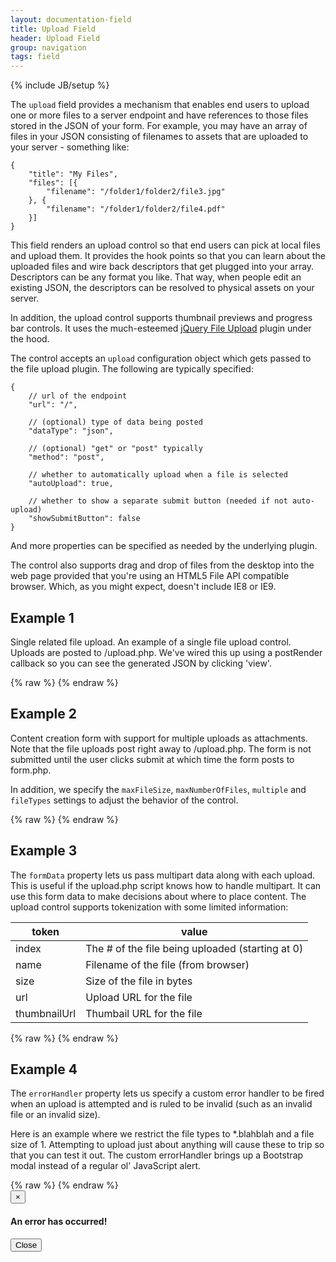 ```yaml
---
layout: documentation-field
title: Upload Field
header: Upload Field
group: navigation
tags: field
---
```

{% include JB/setup %}

The ```upload``` field provides a mechanism that enables end users to upload one or more files to a server endpoint and
have references to those files stored in the JSON of your form.  For example, you may have an array of files in your
JSON consisting of filenames to assets that are uploaded to your server - something like:

```
{
    "title": "My Files",
    "files": [{
        "filename": "/folder1/folder2/file3.jpg"
    }, {
        "filename": "/folder1/folder2/file4.pdf"
    }]
}
````

This field renders an upload control so that end users can pick at local files and upload them.  It provides the hook
points so that you can learn about the uploaded files and wire back descriptors that get plugged into your array.
Descriptors can be any format you like.  That way, when people edit an existing JSON, the descriptors can be resolved
to physical assets on your server.

In addition, the upload control supports thumbnail previews and progress bar controls.  It uses the much-esteemed
<a href="http://blueimp.github.io/jQuery-File-Upload/">jQuery File Upload</a> plugin under the hood.

The control accepts an <code>upload</code> configuration object which gets passed to the file upload plugin.
The following are typically specified:

```
{
    // url of the endpoint
    "url": "/",

    // (optional) type of data being posted
    "dataType": "json",

    // (optional) "get" or "post" typically
    "method": "post",

    // whether to automatically upload when a file is selected
    "autoUpload": true,

    // whether to show a separate submit button (needed if not auto-upload)
    "showSubmitButton": false
}
````

And more properties can be specified as needed by the underlying plugin.

The control also supports drag and drop of files from the desktop into the web page provided that you're using
an HTML5 File API compatible browser.  Which, as you might expect, doesn't include IE8 or IE9.

<!-- INCLUDE_API_DOCS: upload -->


## Example 1
Single related file upload.
An example of a single file upload control.  Uploads are posted to /upload.php.
We've wired this up using a postRender callback so you can see the generated JSON by clicking 'view'.
<div id="field1"> </div>
{% raw %}
<script type="text/javascript" id="field1-script">
$("#field1").alpaca({
    "view": "bootstrap-create",
    "schema": {
        "type": "string",
    },
    "options": {
        "type": "upload",
        "label": "Upload File",
        "upload": {
            "url": "upload.php",
            "autoUpload": true,
        }
    },
    "postRender": function(control) {
        var button = $("<button class='btn btn-default'>View</button>");
        control.getFieldEl().append("<br/>").append(button);
        $(button).click(function() {
            alert(JSON.stringify(control.getValue(), null, 3));
        });
    }
});
</script>
{% endraw %}




## Example 2
Content creation form with support for multiple uploads as attachments.  Note that the file uploads post right away
to /upload.php.  The form is not submitted until the user clicks submit at which time the form posts to form.php.

In addition, we specify the <code>maxFileSize</code>, <code>maxNumberOfFiles</code>, <code>multiple</code> and
<code>fileTypes</code> settings to adjust the behavior of the control.

<div id="field2"> </div>
{% raw %}
<script type="text/javascript" id="field2-script">
$("#field2").alpaca({
    "view": "bootstrap-create",
    "schema": {
        "type": "object",
        "properties": {
            "title": {
                "type": "string",
                "title": "Title",
                "required": true
            },
            "files": {
                "type": "string",
                "title": "Files",
                "required": true
            }
        }
    },
    "options": {
        "fields": {
            "files": {
                "type": "upload",
                "multiple": true,
                "maxFileSize": 25000000,
                "maxNumberOfFiles": 3,
                "fileTypes": "/(\.|\/)(gif|jpe?g|png)$/i",
                "upload": {
                    "url": "upload.php"
                }
            }
        },
        "focus": true,
        "form": {
            "attributes": {
                "method": "POST",
                "action": "form.php",
                "enctype": "multipart/form-data"
            },
            "buttons": {
                "submit": {
                    "value": "Submit"
                }
            }
        }
    }
});
</script>
{% endraw %}




## Example 3
The <code>formData</code> property lets us pass multipart data along with each upload.  This is useful if the upload.php script
knows how to handle multipart.  It can use this form data to make decisions about where to place content.  The upload
control supports tokenization with some limited information:

<table class="table table-bordered table-striped">
    <thead>
        <tr>
            <th>token</th>
            <th>value</th>
        </tr>
    </thead>
    <tbody>
        <tr>
            <td>index</td>
            <td>The # of the file being uploaded (starting at 0)</td>
        </tr>
        <tr>
            <td>name</td>
            <td>Filename of the file (from browser)</td>
        </tr>
        <tr>
            <td>size</td>
            <td>Size of the file in bytes</td>
        </tr>
        <tr>
            <td>url</td>
            <td>Upload URL for the file</td>
        </tr>
        <tr>
            <td>thumbnailUrl</td>
            <td>Thumbail URL for the file</td>
        </tr>
    </tbody>
</table>

<div id="field3"> </div>
{% raw %}
<script type="text/javascript" id="field3-script">
$("#field3").alpaca({
    "view": "bootstrap-create",
    "schema": {
        "type": "object",
        "properties": {
            "title": {
                "type": "string",
                "title": "Title",
                "required": true
            },
            "files": {
                "type": "string",
                "title": "Files",
                "required": true
            }
        }
    },
    "options": {
        "fields": {
            "files": {
                "type": "upload",
                "upload": {
                    "formData": {
                        "path": "/folder1/folder2/{filename}"
                    },
                    "url": "upload.php"
                }
            }
        },
        "focus": true,
        "form": {
            "attributes": {
                "method": "POST",
                "action": "form.php",
                "enctype": "multipart/form-data"
            },
            "buttons": {
                "submit": {
                    "value": "Submit"
                }
            }
        }
    }
});
</script>
{% endraw %}



## Example 4
The <code>errorHandler</code> property lets us specify a custom error handler to be fired when an upload is attempted
and is ruled to be invalid (such as an invalid file or an invalid size).

Here is an example where we restrict the file types to *.blahblah and a file size of 1.  Attempting to upload just about
anything will cause these to trip so that you can test it out.  The custom errorHandler brings up a Bootstrap modal
instead of a regular ol' JavaScript alert.

<div id="field4"> </div>
{% raw %}
<script type="text/javascript" id="field4-script">
$("#field4").alpaca({
    "view": "bootstrap-create",
    "schema": {
        "type": "object",
        "properties": {
            "files": {
                "type": "string",
                "title": "Files",
                "required": true
            }
        }
    },
    "options": {
        "fields": {
            "files": {
                "type": "upload",
                "maxFileSize": 1,
                "fileTypes": "/(\.|\/)(blahblah)$/i",
                "maxNumberOfFiles": 3,
                "upload": {
                    "url": "upload.php"
                },
                "errorHandler": function(messages) {
                    $("#errorModal").find(".modal-body").append("<p>" + messages.join("<br/>") + "</p>");
                    $("#errorModal").modal("show");
                }
            }
        },
        "focus": true,
        "form": {
            "attributes": {
                "method": "POST",
                "action": "form.php",
                "enctype": "multipart/form-data"
            },
            "buttons": {
                "submit": {
                    "value": "Submit"
                }
            }
        }
    }
});
</script>
{% endraw %}
<div id="errorModal" class="modal fade">
    <div class="modal-dialog">
        <div class="modal-content">
            <div class="modal-header">
                <button type="button" class="close" data-dismiss="modal" aria-hidden="true">&times;</button>
                <h4 class="modal-title">An error has occurred!</h4>
            </div>
            <div class="modal-body">
            </div>
            <div class="modal-footer">
                <button type="button" class="btn btn-default" data-dismiss="modal">Close</button>
            </div>
        </div>
    </div>
</div>




